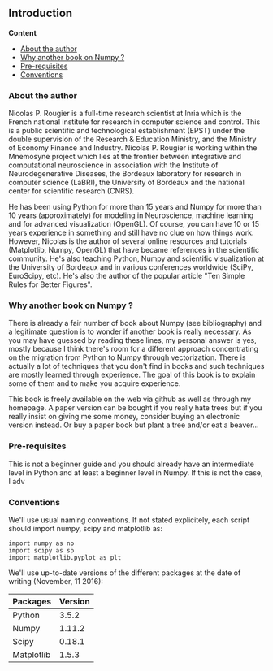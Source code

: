 ## Introduction

**Content**

* [About the author](#about)
* [Why another book on Numpy ?](#why)
* [Pre-requisites](#pre-requisites)
* [Conventions](#conventions)

### About the author <a name="about"></a>

Nicolas P. Rougier is a full-time research scientist at Inria which is the
French national institute for research in computer science and control. This is
a public scientific and technological establishment (EPST) under the double
supervision of the Research & Education Ministry, and the Ministry of Economy
Finance and Industry. Nicolas P. Rougier is working within the Mnemosyne
project which lies at the frontier between integrative and computational
neuroscience in association with the Institute of Neurodegenerative Diseases,
the Bordeaux laboratory for research in computer science (LaBRI), the
University of Bordeaux and the national center for scientific research (CNRS).
  
He has been using Python for more than 15 years and Numpy for more than 10
years (approximately) for modeling in Neuroscience, machine learning and for
advanced visualization (OpenGL). Of course, you can have 10 or 15 years
experience in something and still have no clue on how things work. However,
Nicolas is the author of several online resources and tutorials (Matplotlib,
Numpy, OpenGL) that have became references in the scientific community. He's
also teaching Python, Numpy and scientific visualization at the University of
Bordeaux and in various conferences worldwide (SciPy, EuroScipy, etc). He's
also the author of the popular article "Ten Simple Rules for Better Figures".

### Why another book on Numpy ? <a name="why"></a>

There is already a fair number of book about Numpy (see bibliography) and a
legitimate question is to wonder if another book is really necessary. As you
may have guessed by reading these lines, my personal answer is yes, mostly
because I think there's room for a different approach concentrating on the
migration from Python to Numpy through vectorization. There is actually a lot
of techniques that you don't find in books and such techniques are mostly
learned through experience. The goal of this book is to explain some of them
and to make you acquire experience.

This book is freely available on the web via github as well as through my
homepage. A paper version can be bought if you really hate trees but if you
really insist on giving me some money, consider buying an electronic version
instead. Or buy a paper book but plant a tree and/or eat a beaver...

### Pre-requisites <a name="pre-requisites"></a>

This is not a beginner guide and you should already have an intermediate level
in Python and at least a beginner level in Numpy. If this is not the case, I adv

### Conventions <a name="conventions"></a>

We'll use usual naming conventions. If not stated explicitely, each script
should import numpy, scipy and matplotlib as:
  
    import numpy as np
    import scipy as sp
    import matplotlib.pyplot as plt
 
We'll use up-to-date versions of the different packages at the date of
writing (November, 11 2016):

| Packages   | Version |
|------------|---------|
| Python     | 3.5.2   |
| Numpy      | 1.11.2  |
| Scipy      | 0.18.1  |
| Matplotlib | 1.5.3   |
